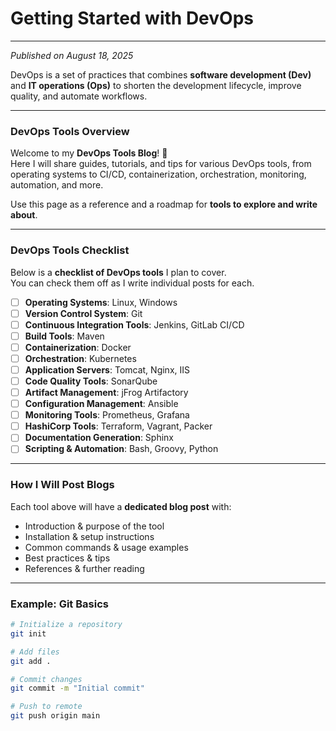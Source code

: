 # Getting Started with DevOps
---
*Published on August 18, 2025*

DevOps is a set of practices that combines **software development (Dev)** and **IT operations (Ops)** to shorten the development lifecycle, improve quality, and automate workflows.  

---

### DevOps Tools Overview

Welcome to my **DevOps Tools Blog**! 🎉  
Here I will share guides, tutorials, and tips for various DevOps tools, from operating systems to CI/CD, containerization, orchestration, monitoring, automation, and more.  

Use this page as a reference and a roadmap for **tools to explore and write about**.

---

### DevOps Tools Checklist

Below is a **checklist of DevOps tools** I plan to cover.  
You can check them off as I write individual posts for each.

- [ ] **Operating Systems**: Linux, Windows  
- [ ] **Version Control System**: Git  
- [ ] **Continuous Integration Tools**: Jenkins, GitLab CI/CD  
- [ ] **Build Tools**: Maven  
- [ ] **Containerization**: Docker  
- [ ] **Orchestration**: Kubernetes  
- [ ] **Application Servers**: Tomcat, Nginx, IIS  
- [ ] **Code Quality Tools**: SonarQube  
- [ ] **Artifact Management**: jFrog Artifactory  
- [ ] **Configuration Management**: Ansible  
- [ ] **Monitoring Tools**: Prometheus, Grafana  
- [ ] **HashiCorp Tools**: Terraform, Vagrant, Packer  
- [ ] **Documentation Generation**: Sphinx  
- [ ] **Scripting & Automation**: Bash, Groovy, Python  

---

### How I Will Post Blogs

Each tool above will have a **dedicated blog post** with:

- Introduction & purpose of the tool  
- Installation & setup instructions  
- Common commands & usage examples  
- Best practices & tips  
- References & further reading  

---

### Example: Git Basics

```bash
# Initialize a repository
git init

# Add files
git add .

# Commit changes
git commit -m "Initial commit"

# Push to remote
git push origin main